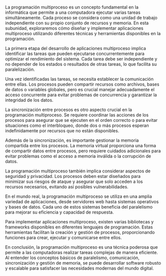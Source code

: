 La programación multiproceso es un concepto fundamental en la informática que permite a una computadora ejecutar varias tareas simultáneamente. Cada proceso se considera como una unidad de trabajo independiente con su propio conjunto de recursos y memoria. En esta subunidad, exploraremos cómo diseñar y implementar aplicaciones multiproceso utilizando diferentes técnicas y herramientas disponibles en la programación.

La primera etapa del desarrollo de aplicaciones multiproceso implica identificar las tareas que pueden ejecutarse concurrentemente para optimizar el rendimiento del sistema. Cada tarea debe ser independiente y no depender de los estados o resultados de otras tareas, lo que facilita su paralelización.

Una vez identificadas las tareas, se necesita establecer la comunicación entre ellas. Los procesos pueden compartir recursos como archivos, bases de datos o variables globales, pero es crucial manejar adecuadamente el acceso concurrente para evitar problemas de concurrencia y garantizar la integridad de los datos.

La sincronización entre procesos es otro aspecto crucial en la programación multiproceso. Se requiere coordinar las acciones de los procesos para asegurar que se ejecuten en el orden correcto o para evitar situaciones como el interbloqueo, donde dos o más procesos esperan indefinidamente por recursos que no están disponibles.

Además de la sincronización, es importante gestionar la memoria compartida entre los procesos. La memoria virtual proporciona una forma de compartir datos entre procesos, pero requiere cuidados adicionales para evitar problemas como el acceso a memoria inválida o la corrupción de datos.

La programación multiproceso también implica considerar aspectos de seguridad y privacidad. Los procesos deben estar diseñados para minimizar sus riesgos de ataque y asegurar que solo acceden a los recursos necesarios, evitando así posibles vulnerabilidades.

En el mundo real, la programación multiproceso se utiliza en una amplia variedad de aplicaciones, desde servidores web hasta sistemas operativos y bases de datos. Cada uno de estos sistemas beneficia del paralelismo para mejorar su eficiencia y capacidad de respuesta.

Para implementar aplicaciones multiproceso, existen varias bibliotecas y frameworks disponibles en diferentes lenguajes de programación. Estas herramientas facilitan la creación y gestión de procesos, proporcionando funciones para crear, ejecutar y comunicarse entre ellos.

En conclusión, la programación multiproceso es una técnica poderosa que permite a las computadoras realizar tareas complejas de manera eficiente. Al entender los conceptos básicos de paralelismo, comunicación, sincronización y gestión de memoria, se puede desarrollar software robusto y escalable para satisfacer las necesidades modernas del mundo digital.
